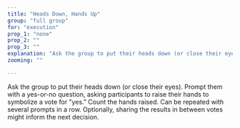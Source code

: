 ```yaml
---
title: "Heads Down, Hands Up"
group: "full group"
for: "execution"
prop_1: "none"
prop_2: ""
prop_3: ""
explanation: "Ask the group to put their heads down (or close their eyes). Prompt them with a yes-or-no question, asking participants to raise their hands to symbolize a vote for \"yes.\" Count the hands raised. Can be repeated with several prompts in a row. Optionally, sharing the results in between votes might inform the next decision."
zooming: ""

---
```


Ask the group to put their heads down (or close their eyes). Prompt them with a yes-or-no question, asking participants to raise their hands to symbolize a vote for "yes." Count the hands raised. Can be repeated with several prompts in a row. Optionally, sharing the results in between votes might inform the next decision.
